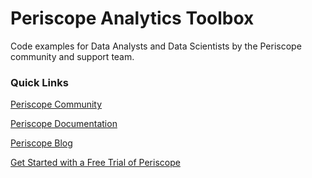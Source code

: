 # Periscope Analytics Toolbox

Code examples for Data Analysts and Data Scientists by the Periscope community and support team. 

### Quick Links

[Periscope Community](https://community.periscopedata.com/)

[Periscope Documentation](https://doc.periscopedata.com/)

[Periscope Blog](https://www.periscopedata.com/blog)

[Get Started with a Free Trial of Periscope](https://lp.periscopedata.com/start-free-trial)